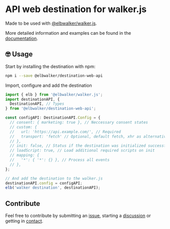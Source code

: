 # API web destination for walker.js

Made to be used with [@elbwalker/walker.js](https://github.com/elbwalker/walker.js).

More detailed information and examples can be found in the [documentation](https://docs.elbwalker.com/).

## 🤓 Usage

Start by installing the destination with npm:

```sh
npm i --save @elbwalker/destination-web-api
```

Import, configure and add the destination

```ts
import { elb } from '@elbwalker/walker.js';
import destinationAPI, {
  DestinationAPI, // Types
} from '@elbwalker/destination-web-api';

const configAPI: DestinationAPI.Config = {
  // consent: { marketing: true }, // Neccessary consent states
  // custom: {
  //   url: 'https://api.example.com/', // Required
  //   transport: 'fetch' // Optional, default fetch, xhr as alternative
  // },
  // init: false, // Status if the destination was initialized successfully or should be skipped
  // loadScript: true, // Load additional required scripts on init
  // mapping: {
  //   '*': { '*': {} }, // Process all events
  // },
};

// And add the destination to the walker.js
destinationAPI.config = configAPI;
elb('walker destination', destinationAPI);
```

## Contribute

Feel free to contribute by submitting an [issue](https://github.com/elbwalker/walker.js/issues), starting a [discussion](https://github.com/elbwalker/walker.js/discussions) or getting in [contact](https://calendly.com/elb-alexander/30min).
